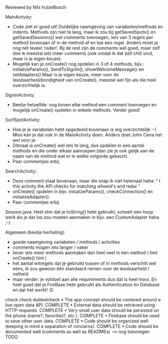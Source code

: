 Reviewed by Nils hulzeBosch:

MainActivity:
- Code ziet er goed uit! Duidelijke naamgeving van variabelen/methods en indents. Methods zijn niet te lang, maar ik zou bij getSavedSpots() en getSavedSessions() wel comments toevoegen, iets van 3 regels per method bovenaan of in de method af en toe een regel. Anders moet je nog nét teveel ‘raden’. Bij de rest zijn de comments wel goed, maar zelf doe ik meestal iets meer comments (ook omdat ik dat zelf chill vind, maar is je eigen keuze).
- Mogelijk kan je onCreate() nog opdelen in 3 of 4 methods, bijv.:
initializeParams(), SendToSignIn(), showWelcomeMessage() en setAdapters()
Maar is je eigen keuze, meer voor de leesbaarheid/bondigheid van onCreate(), meestal wel fijn als die heel overzichtelijk is.

SignInActivity:
- Beetje hetzelfde: nog boven elke method een comment toevoegen en mogelijk onCreate() opdelen in enkele methods. Verder goed!

SurfSpotActivity:
- Hoe je je variabelen hebt opgedeeld bovenaan is erg overzichtelijk :-) Miss kan je dat ook in de MainActivity doen. Anders doet John Cena het wel voor je.
- Ditmaal is onCreate() wel iets te lang, dus opdelen in een aantal methods en die onder elkaar aanroepen (dan zie je ook gelijk aan de naam van de method wat er in welke volgorde gebeurt).
- Paar commentjes erbij

SearchActivity:
- Deze comment staat bovenaan, maar die snap ik niet helemaal haha:
“ I this activity the API checks for matching whoeid's and redui “
- onCreate() opdelen in bijv. initializeParams(), checkConnection() en initializeAdapter()
- Paar commentjes erbij

Session.java:
Heel slim dat je toString() hebt gebruikt, scheelt een hoop werk als je dat los zou moeten aanmaken in bijv. een CustomAdapter haha ;-)

Algemeen (beetje herhaling):
- goede naamgeving variabelen / methods / activities
- comments mogen iets langer / vaker
- liever iets meer methods aanmaken dan heel veel in één method ( hint onCreate() hint )
- het aantal witregels dat je gebruikt tussen of in methods verschilt wel eens, ik zou gewoon één standaard nemen voor de leesbaarheid / netheid
- maar verder: je voldoet aan alle requirements dus dat is heel mooi. En heel goed dat je FireBase hebt gebruikt als Authentication én Database en dat het werkt! :D

check check dubbelcheck
• The app concept should be centered around a live open data API.                   COMPLETE
• External data should be retrieved using HTTP-requests.                            COMPLETE
• Very small user data should be persisted on the phone (name?, favorites?, etc.).  COMPLETE
• Firebase should be used to save other user data.                                  COMPLETE
• Code should be organized well (keeping in mind a separation of concerns).         COMPLETE
• Code should be documented well (comments as well as READMEs) —> nog toevoegen     TODO
